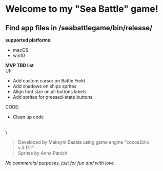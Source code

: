 # Welcome to my "Sea Battle" game!


## Find app files in /seabattlegame/bin/release/
**supported platforms:**
* macOS
* win10

**MVP TBD list**
\
UI:
 * Add custom cursor on Battle Field
 * Add shadows on ships sprites
 * Align font size on all buttons labels
 * Add sprites for pressed-state buttons

CODE:
 * Clean up code


\
\
> Developed by Maksym Bazala using game engine "cocos2d-x v.3.17.1".
\
> Sprites by Anna Panich.


*No commercial purposes, just for fun and with love.*
